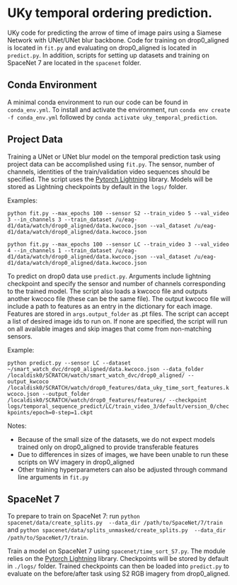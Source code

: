 UKy temporal ordering prediction.
====

UKy code for predicting the arrow of time of image pairs using a Siamese Network with UNet/UNet blur backbone. Code for training on drop0_aligned is located in `fit.py` and evaluating on drop0_aligned is located in `predict.py`. In addition, scripts for setting up datasets and training on SpaceNet 7 are located in the `spacenet` folder. 

Conda Environment
----
A minimal conda environment to run our code can be found in `conda_env.yml`. To install and activate the environment, run `conda env create -f conda_env.yml` followed by `conda activate uky_temporal_prediction`.

Project Data
----
Training a UNet or UNet blur model on the temporal prediction task using project data can be accomplished using `fit.py`. The sensor, number of channels, identities of the train/validation video sequences should be specified. The script uses the [Pytorch Lightning](https://www.pytorchlightning.ai/) library. Models will be stored as Lightning checkpoints by default in the `logs/` folder. 

Examples: 

`python fit.py --max_epochs 100 --sensor S2 --train_video 5 --val_video 3 --in_channels 3 --train_dataset /u/eag-d1/data/watch/drop0_aligned/data.kwcoco.json --val_dataset /u/eag-d1/data/watch/drop0_aligned/data.kwcoco.json`

`python fit.py --max_epochs 100 --sensor LC --train_video 3 --val_video 4 --in_channels 1 --train_dataset /u/eag-d1/data/watch/drop0_aligned/data.kwcoco.json --val_dataset /u/eag-d1/data/watch/drop0_aligned/data.kwcoco.json`

To predict on drop0 data use `predict.py`. Arguments include lightning checkpoint and specify the sensor and number of channels corresponding to the trained model. The script also loads a kwcoco file and outputs another kwcoco file (these can be the same file). The output kwcoco file will include a path to features as an entry in the dictionary for each image. Features are stored in `args.output_folder` as .pt files. The script can accept a list of desired image ids to run on. If none are specified, the script will run on all available images and skip images that come from non-matching sensors.

Example: 

`python predict.py --sensor LC --dataset ~/smart_watch_dvc/drop0_aligned/data.kwcoco.json --data_folder /localdisk0/SCRATCH/watch/smart_watch_dvc/drop0_aligned/ --output_kwcoco /localdisk0/SCRATCH/watch/drop0_features/data_uky_time_sort_features.kwcoco.json --output_folder /localdisk0/SCRATCH/watch/drop0_features/features/ --checkpoint logs/temporal_sequence_predict/LC/train_video_3/default/version_0/checkpoints/epoch=0-step=1.ckpt`


Notes:
- Because of the small size of the datasets, we do not expect models trained only on drop0_aligned to provide transferable features
- Due to differences in sizes of images, we have been unable to run these scripts on WV imagery in drop0_aligned
- Other training hyperparameters can also be adjusted through command line arguments in `fit.py`

SpaceNet 7
----
To prepare to train on SpaceNet 7: run `python spacenet/data/create_splits.py  --data_dir /path/to/SpaceNet/7/train` and `python spacenet/data/splits_unmasked/create_splits.py  --data_dir /path/to/SpaceNet/7/train`.

Train a model on SpaceNet 7 using `spacenet/time_sort_S7.py`. The module relies on the [Pytorch Lightning](https://www.pytorchlightning.ai/) library. Checkpoints will be stored by default in `./logs/` folder. Trained checkpoints can then be loaded into `predict.py` to evaluate on the before/after task using S2 RGB imagery from drop0_aligned.

